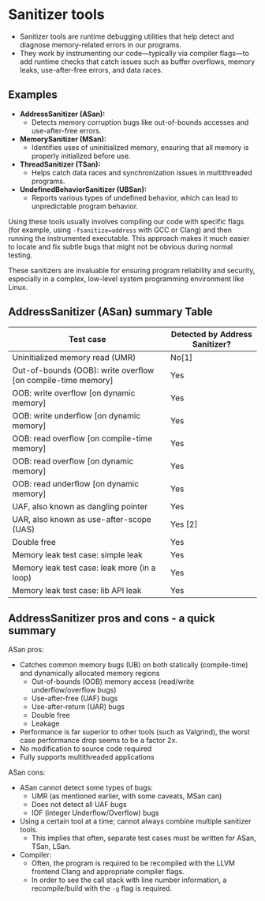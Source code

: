 # Sanitizer tools

- Sanitizer tools are runtime debugging utilities that help detect and diagnose memory-related errors in our programs. 
- They work by instrumenting our code—typically via compiler flags—to add runtime checks that catch issues such as buffer overflows, memory leaks, use-after-free errors, and data races. 



## Examples

- **AddressSanitizer (ASan):**
  - Detects memory corruption bugs like out-of-bounds accesses and use-after-free errors.
- **MemorySanitizer (MSan):**
  - Identifies uses of uninitialized memory, ensuring that all memory is properly initialized before use.
- **ThreadSanitizer (TSan):**
  - Helps catch data races and synchronization issues in multithreaded programs.
- **UndefinedBehaviorSanitizer (UBSan):**
  - Reports various types of undefined behavior, which can lead to unpredictable program behavior.

Using these tools usually involves compiling our code with specific flags (for example, using `-fsanitize=address` with GCC or Clang) and then running the instrumented executable. This approach makes it much easier to locate and fix subtle bugs that might not be obvious during normal testing.

These sanitizers are invaluable for ensuring program reliability and security, especially in a complex, low-level system programming environment like Linux.



## AddressSanitizer (ASan) summary Table

| Test case                                                    | Detected by Address Sanitizer? |
| ------------------------------------------------------------ | ------------------------------ |
| Uninitialized memory read (UMR)                              | No[1]                          |
| Out-of-bounds (OOB): write overflow [on compile-time memory] | Yes                            |
| OOB: write overflow [on dynamic memory]                      | Yes                            |
| OOB: write underflow [on dynamic memory]                     | Yes                            |
| OOB: read overflow [on compile-time memory]                  | Yes                            |
| OOB: read overflow [on dynamic memory]                       | Yes                            |
| OOB: read underflow [on dynamic memory]                      | Yes                            |
| UAF, also known as dangling pointer                          | Yes                            |
| UAR, also known as use-after-scope (UAS)                     | Yes [2]                        |
| Double free                                                  | Yes                            |
| Memory leak test case: simple leak                           | Yes                            |
| Memory leak test case: leak more (in a loop)                 | Yes                            |
| Memory leak test case: lib API leak                          | Yes                            |



## AddressSanitizer pros and cons - a quick summary

ASan pros:

- Catches common memory bugs (UB) on both statically (compile-time) and dynamically allocated memory regions
  - Out-of-bounds (OOB) memory access (read/write underflow/overflow bugs)
  - Use-after-free (UAF) bugs
  - Use-after-return (UAR) bugs
  - Double free
  - Leakage
- Performance is far superior to other tools (such as Valgrind), the worst case performance drop seems to be a factor 2x.
- No modification to source code required
- Fully supports multithreaded applications



ASan cons:

- ASan cannot detect some types of bugs:
  - UMR (as mentioned earlier, with some caveats, MSan can)
  - Does not detect all UAF bugs
  - IOF (integer Underflow/Overflow) bugs
- Using a certain tool at a time; cannot always combine multiple sanitizer tools. 
  - This implies that often, separate test cases must be written for ASan, TSan, LSan.
- Compiler:
  - Often, the program is required to be recompiled with the LLVM frontend Clang and appropriate compiler flags.
  - In order to see the call stack with line number information, a recompile/build with the `-g` flag is required.